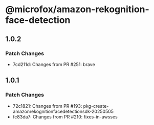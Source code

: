 # @microfox/amazon-rekognition-face-detection

## 1.0.2

### Patch Changes

- 7cd211d: Changes from PR #251: brave

## 1.0.1

### Patch Changes

- 72c1821: Changes from PR #193: pkg-create-amazonrekognitionfacedetectionsdk-20250505
- fc83da7: Changes from PR #210: fixes-in-awsses
